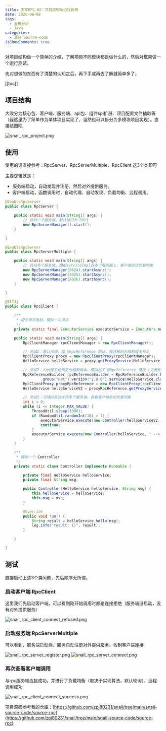```yaml
---
title: 手写RPC-02：项目结构及远程调用
date: 2025-06-09
tags:
  - 源码分析
  - Java
categories:
  - 源码 Source-code
isShowComments: true
---
```


<Boxx/>

对项目结构做一个简单的介绍，了解项目不同模块都是做什么的，然后对框架做一个运行测试。

先对想做的东西有了清楚的认知之后，再下手或再去了解就简单多了。

<!-- more -->

[[toc]]

## 项目结构

大致分为核心包、客户端、服务端、api包、组件spi扩展、项目配置文件抽取等（我这里为了简单作为单体项目实现了，当然也可以拆分为多模块项目实现）。直接贴图吧

![snail_rpc_project.png](/znote/img/source/snail_rpc_project.png)

## 使用

使用的话直接参考：RpcServer、RpcServerMultiple、RpcClient 这3个类即可

主要逻辑就是：

- 服务端启动，自动发现并注册，然后对外提供服务。
- 客户端启动，函数调用时，自动代理、自动发现、负载均衡、远程调用。

```java
@EnableRpcServer
public class RpcServer {

    public static void main(String[] args) {
        // 启动一个服务端，默认端口为 8023
        new RpcServerManager().start();
    }

}
```

```java
@EnableRpcServer
public class RpcServerMultiple {

    public static void main(String[] args) {
        // 启动多个服务端，模拟serviceImpl在多个服务器上，客户端自动负载均衡
        new RpcServerManager(8024).startAsync();
        new RpcServerManager(8025).startAsync();
        new RpcServerManager(8026).startAsync();
    }

}
```

```java
@Slf4j
public class RpcClient {

    /**
     * 用于请求发起，模拟一次请求
     */
    private static final ExecutorService executorService = Executors.newCachedThreadPool();

    public static void main(String[] args) {
        RpcClientManager rpcClientManager = new RpcClientManager();

        // 测试1：默认代理，加 @RpcReference 的话，按注解的分组和版本号走
        RpcClientProxy proxy = new RpcClientProxy(rpcClientManager);
        HelloService helloService = proxy.getProxyService(HelloService.class);

        // 测试2：为代理手动指定分组和版本，模拟加了 @RpcReference 情况 (方便和 Spring 集成)
        RpcReferenceBuilder rpcReferenceBuilder = RpcReferenceBuilder.builder()
                .group("uat").version("2.0.0").service(HelloService.class).build();
        RpcClientProxy proxyRpcReference = new RpcClientProxy(rpcClientManager, rpcReferenceBuilder);
        HelloService helloServiceV2 = proxyRpcReference.getProxyService(HelloService.class);

        // 测试3：可随时启动关闭多个服务端，查看客户端自动负载均衡
        int i = 0;
        while (i <= Integer.MAX_VALUE) {
            ThreadUtil.sleep(1000);
            if (RandomUtil.randomInt(10) > 7) {
                executorService.execute(new Controller(helloServiceV2, " --> 手动hi-模拟@RpcReference-" + i++));
                continue;
            }
            executorService.execute(new Controller(helloService, " --> 默认hi-" + i++));
        }
    }

    /**
     * 模拟一个 Controller
     */
    private static class Controller implements Runnable {

        private final HelloService helloService;
        private final String msg;

        public Controller(HelloService helloService, String msg) {
            this.helloService = helloService;
            this.msg = msg;
        }

        @Override
        public void run() {
            String result = helloService.hello(msg);
            log.info("result: {}", result);
        }

    }

}
```

## 测试

直接启动上述3个类问题，先后顺序无所谓。

### 启动客户端 RpcClient

这里我们先启动客户端，可以看到刚开始调用时都是连接拒绝（服务端没启动，没有对外提供服务）

![snail_rpc_client_connect_refused.png](/znote/img/source/snail_rpc_client_connect_refused.png)

### 启动服务端 RpcServerMultiple

可以看到，服务端启动后，服务自动注册对外提供服务、收到客户端连接

![snail_rpc_server_register.png](/znote/img/source/snail_rpc_server_register.png)
![snail_rpc_server_connect.png](/znote/img/source/snail_rpc_server_connect.png)


### 再次查看客户端调用

与rpc服务端连接成功，并进行了负载均衡（取决于实现算法，默认轮询），远程调用成功

![snail_rpc_client_connect_success.png](/znote/img/source/snail_rpc_client_connect_success.png)

项目源码参考我的仓库：[https://github.com/zpj80231/snail/tree/main/snail-source-code/source-rpc](https://github.com/zpj80231/snail/tree/main/snail-source-code/source-rpc)

<Reward/>